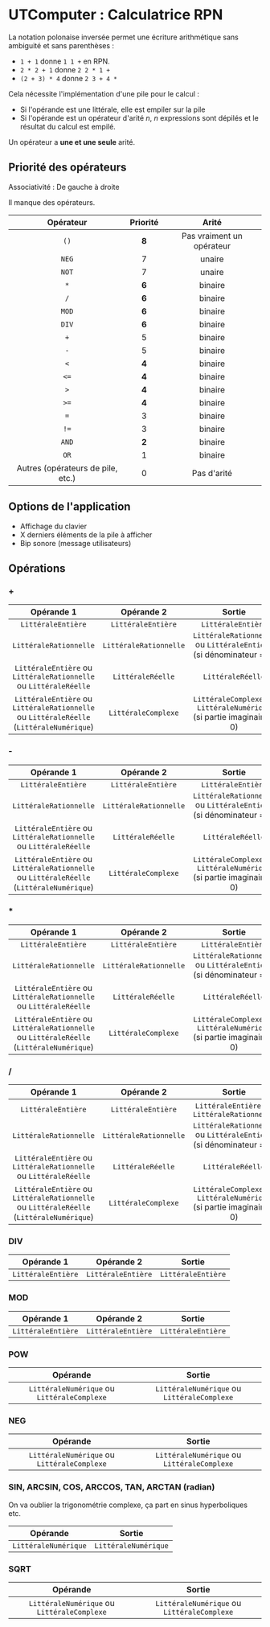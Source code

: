 # UTComputer : Calculatrice RPN

La notation polonaise inversée permet une écriture arithmétique sans ambiguité et sans parenthèses :

- `1 + 1` donne `1 1 +` en RPN.
- `2 * 2 + 1` donne `2 2 * 1 +`
- `(2 + 3) * 4` donne `2 3 + 4 *`

Cela nécessite l'implémentation d'une pile pour le calcul :

- Si l'opérande est une littérale, elle est empiler sur la pile
- Si l'opérande est un opérateur d'arité *n*, *n* expressions sont dépilés et le résultat du calcul est empilé. 

Un opérateur a **une et une seule** arité. 

## Priorité des opérateurs

Associativité : De gauche à droite

Il manque des opérateurs. 

| Opérateur | Priorité | Arité |
|:---------:|:--------:|:--------:|
| `()` | **8** | Pas vraiment un opérateur |
| `NEG` | 7 | unaire |
| `NOT` | 7 | unaire |
| `*` | **6** | binaire |
| `/` | **6** | binaire |
| `MOD` | **6** | binaire |
| `DIV` | **6** | binaire |
| `+` | 5 | binaire |
| `-` | 5 | binaire | 
| `<` | **4** | binaire |
| `<=` | **4** | binaire |
| `>` | **4** | binaire |
| `>=` | **4** | binaire |
| `=` | 3 | binaire |
| `!=` | 3 | binaire |
| `AND` | **2** | binaire |
| `OR` | 1 | binaire |
| Autres (opérateurs de pile, etc.) | 0 | Pas d'arité |


## Options de l'application

- Affichage du clavier
- X derniers éléments de la pile à afficher
- Bip sonore (message utilisateurs)

## Opérations

### +

| Opérande 1 | Opérande 2 | Sortie |
|:----------:|:----------:|:------:|
| `LittéraleEntière` | `LittéraleEntière` | `LittéraleEntière` |
| `LittéraleRationnelle` | `LittéraleRationnelle` | `LittéraleRationnelle` ou `LittéraleEntière` (si dénominateur = 1) |
| `LittéraleEntière` ou `LittéraleRationnelle` ou `LittéraleRéelle`| `LittéraleRéelle` | `LittéraleRéelle` |
| `LittéraleEntière` ou `LittéraleRationnelle` ou `LittéraleRéelle` (`LittéraleNumérique`) | `LittéraleComplexe` | `LittéraleComplexe` ou `LittéraleNumérique` (si partie imaginaire = 0) |

### -

| Opérande 1 | Opérande 2 | Sortie |
|:----------:|:----------:|:------:|
| `LittéraleEntière` | `LittéraleEntière` | `LittéraleEntière` |
| `LittéraleRationnelle` | `LittéraleRationnelle` | `LittéraleRationnelle` ou `LittéraleEntière` (si dénominateur = 1) |
| `LittéraleEntière` ou `LittéraleRationnelle` ou `LittéraleRéelle`| `LittéraleRéelle` | `LittéraleRéelle` |
| `LittéraleEntière` ou `LittéraleRationnelle` ou `LittéraleRéelle` (`LittéraleNumérique`) | `LittéraleComplexe` | `LittéraleComplexe` ou `LittéraleNumérique` (si partie imaginaire = 0) |

### *

| Opérande 1 | Opérande 2 | Sortie |
|:----------:|:----------:|:------:|
| `LittéraleEntière` | `LittéraleEntière` | `LittéraleEntière` |
| `LittéraleRationnelle` | `LittéraleRationnelle` | `LittéraleRationnelle` ou `LittéraleEntière` (si dénominateur = 1) |
| `LittéraleEntière` ou `LittéraleRationnelle` ou `LittéraleRéelle`| `LittéraleRéelle` | `LittéraleRéelle` |
| `LittéraleEntière` ou `LittéraleRationnelle` ou `LittéraleRéelle` (`LittéraleNumérique`) | `LittéraleComplexe` | `LittéraleComplexe` ou `LittéraleNumérique` (si partie imaginaire = 0) |

### /

| Opérande 1 | Opérande 2 | Sortie |
|:----------:|:----------:|:------:|
| `LittéraleEntière` | `LittéraleEntière` | `LittéraleEntière` ou `LittéraleRationnelle`|
| `LittéraleRationnelle` | `LittéraleRationnelle` | `LittéraleRationnelle` ou `LittéraleEntière` (si dénominateur = 1) |
| `LittéraleEntière` ou `LittéraleRationnelle` ou `LittéraleRéelle`| `LittéraleRéelle` | `LittéraleRéelle` |
| `LittéraleEntière` ou `LittéraleRationnelle` ou `LittéraleRéelle` (`LittéraleNumérique`) | `LittéraleComplexe` | `LittéraleComplexe` ou `LittéraleNumérique` (si partie imaginaire = 0) |


### DIV

| Opérande 1 | Opérande 2 | Sortie |
|:----------:|:----------:|:------:|
| `LittéraleEntière` | `LittéraleEntière` | `LittéraleEntière` |

### MOD

| Opérande 1 | Opérande 2 | Sortie |
|:----------:|:----------:|:------:|
| `LittéraleEntière` | `LittéraleEntière` | `LittéraleEntière` |

### POW

| Opérande | Sortie |
|:--------:|:------:|
| `LittéraleNumérique` ou `LittéraleComplexe` | `LittéraleNumérique` ou `LittéraleComplexe` |

### NEG

| Opérande | Sortie |
|:--------:|:------:|
| `LittéraleNumérique` ou `LittéraleComplexe` | `LittéraleNumérique` ou `LittéraleComplexe` |

### SIN, ARCSIN, COS, ARCCOS, TAN, ARCTAN (radian)

On va oublier la trigonométrie complexe, ça part en sinus hyperboliques etc.

| Opérande | Sortie |
|:--------:|:------:|
| `LittéraleNumérique` | `LittéraleNumérique` |

### SQRT

| Opérande | Sortie |
|:--------:|:------:|
| `LittéraleNumérique` ou `LittéraleComplexe` | `LittéraleNumérique` ou `LittéraleComplexe` |